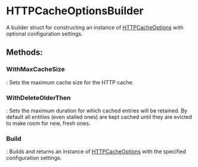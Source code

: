 # HTTPCacheOptionsBuilder

A builder struct for constructing an instance of [HTTPCacheOptions](../Caching/HTTPCacheOptions.md) with optional configuration settings. 


## **Methods**:

### **WithMaxCacheSize**
: Sets the maximum cache size for the HTTP cache. 

### **WithDeleteOlderThen**
: Sets the maximum duration for which cached entries will be retained. By default all entities (even stalled ones) are kept cached until they are evicted to make room for new, fresh ones. 

### **Build**
: Builds and returns an instance of [HTTPCacheOptions](../Caching/HTTPCacheOptions.md) with the specified configuration settings. 